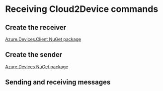 # Receiving Cloud2Device commands
## Create the receiver

[Azure.Devices.Client NuGet package](https://www.nuget.org/packages/Microsoft.Azure.Devices.Client/)



## Create the sender
[Azure.Devices NuGet package](https://www.nuget.org/packages/Microsoft.Azure.Devices/)


## Sending and receiving messages
